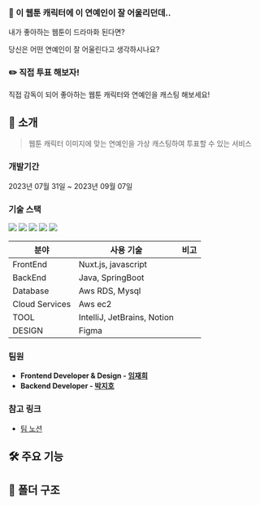 ### 💭 이 웹툰 캐릭터에 이 연예인이 잘 어울리던데..

내가 좋아하는 웹툰이 드라마화 된다면?

당신은 어떤 연예인이 잘 어울린다고 생각하시나요?

### ✏️ 직접 투표 해보자!

직접 감독이 되어 좋아하는 웹툰 캐릭터와 연예인을 캐스팅 해보세요!

## 📃 소개

> 웹툰 캐릭터 이미지에 맞는 연예인을 가상 캐스팅하여 투표할 수 있는 서비스

### 개발기간

2023년 07월 31일 ~ 2023년 09월 07일

### 기술 스택
<img src="https://img.shields.io/badge/springboot-6DB33F?style=flat&logo=springboot&logoColor=white"/>
<img src="https://img.shields.io/badge/JavaScript-F7DF1E?style=flat&logo=JavaScript&logoColor=white"/>
<img src="https://img.shields.io/badge/Docker-2496ED?style=flat&logo=Docker&logoColor=white"/>
<img src="https://img.shields.io/badge/NGINX-009639?style=flat&logo=NGINX&logoColor=white"/>
<img src="https://img.shields.io/badge/githubactions-2088FF?style=flat&logo=githubactions&logoColor=white"/>

| 분야           | 사용 기술                       | 비고 |
| -------------- |-----------------------------| ---- |
| FrontEnd       | Nuxt.js, javascript         |
| BackEnd        | Java, SpringBoot            |
| Database       | Aws RDS, Mysql              |
| Cloud Services | Aws ec2                     |
| TOOL           | IntelliJ, JetBrains, Notion |
| DESIGN         | Figma                       |

### 팀원

- **Frontend Developer & Design - [임재희](https://github.com/limjaehee)**
- **Backend Developer - [박지호](https://github.com/Binjiho)**

### 참고 링크

- [팀 노션](https://www.notion.so/a4f860882cc146698d15c5751a4a4978?v=6658d070136b4066bd3f4febaf624ab1&pvs=4)

## 🛠️ 주요 기능

## 📂 폴더 구조
